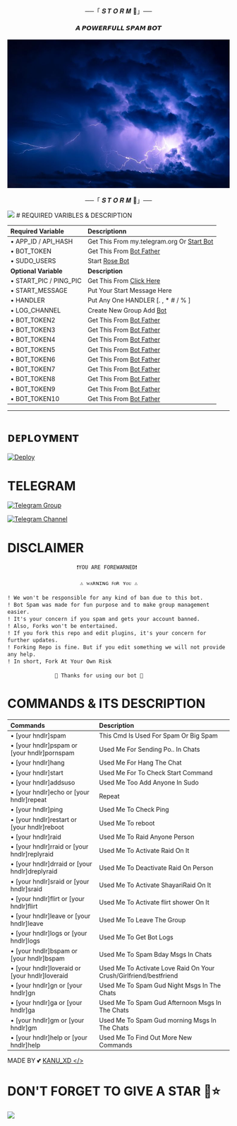 <p align="center">──「 𝑺 𝑻 𝑶 𝑹 𝑴 🥀」──</p>
 
<h4 align="center"> 𝘼 𝙋𝙊𝙒𝙀𝙍𝙁𝙐𝙇𝙇 𝙎𝙋𝘼𝙈 𝘽𝙊𝙏</h4>

<p align="center"><a href="https://t.me/UNI_INDIA_0000"></a></p>

<p align="center">
  <img src="./Storm.jpeg" alt="Logo">
</p>

<p align="center">──「 𝑺 𝑻 𝑶 𝑹 𝑴 🥀」──</p>
<img src="https://user-images.githubusercontent.com/73097560/115834477-dbab4500-a447-11eb-908a-139a6edaec5c.gif">
# REQUIRED VARIBLES & DESCRIPTION


Required Variable | Descriptionn
:--- | :---
• APP_ID / API_HASH | Get This From my.telegram.org Or [Start Bot](https://t.me/Api_scrapper_fastbot)
• BOT_TOKEN | Get This From [Bot Father](https://t.me/BotFather)
• SUDO_USERS | Start [Rose Bot](https://t.me/MissRose_Bot)
**Optional Variable** | **Description**
• START_PIC / PING_PIC | Get This From [Click Here](https://t.me/vtelegraphbot)
• START_MESSAGE | Put Your Start Message Here
• HANDLER | Put Any One HANDLER [. , * #  / % ]
• LOG_CHANNEL | Create New Group Add [Bot](https://t.me/missrose_bot)
• BOT_TOKEN2 | Get This From [Bot Father](https://t.me/BotFather)
• BOT_TOKEN3 | Get This From [Bot Father](https://t.me/BotFather)
• BOT_TOKEN4 | Get This From [Bot Father](https://t.me/BotFather)
• BOT_TOKEN5 | Get This From [Bot Father](https://t.me/BotFather)
• BOT_TOKEN6 | Get This From [Bot Father](https://t.me/BotFather)
• BOT_TOKEN7 | Get This From [Bot Father](https://t.me/BotFather)
• BOT_TOKEN8 | Get This From [Bot Father](https://t.me/BotFather)
• BOT_TOKEN9 | Get This From [Bot Father](https://t.me/BotFather)
• BOT_TOKEN10 | Get This From [Bot Father](https://t.me/BotFather)

-------
# ᴅᴇᴘʟᴏʏᴍᴇɴᴛ


[![Deploy](https://www.herokucdn.com/deploy/button.svg)](https://heroku.com/deploy)

# TELEGRAM


[![Telegram Group](https://img.shields.io/badge/Telegram-Group-darkgreen)](https://t.me/UNI_INDIA_0008)

[![Telegram Channel](https://img.shields.io/badge/Telegram-Channel-darkgreen)](https://t.me/rasedidstore)

# DISCLAIMER


```console
                      ❗️YOU ARE FOREWARNED❗️

                       ⚠️ ᴡᴀʀɴɪɴɢ ꜰᴏʀ ʏᴏᴜ ⚠️

! We won't be responsible for any kind of ban due to this bot.
! Bot Spam was made for fun purpose and to make group management easier.
! It's your concern if you spam and gets your account banned.
! Also, Forks won't be entertained.
! If you fork this repo and edit plugins, it's your concern for further updates.
! Forking Repo is fine. But if you edit something we will not provide any help.
! In short, Fork At Your Own Risk    

               💖 Thanks for using our bot 💖
```

# COMMANDS & ITS DESCRIPTION

Commands | Description
:--- | :---
• [your hndlr]spam | This Cmd Is Used For Spam Or Big Spam
• [your hndlr]pspam or [your hndlr]pornspam | Used Me For Sending Po.. In Chats
• [your hndlr]hang | Used Me For Hang The Chat
• [your hndlr]start | Used Me For To Check Start Command
• [your hndlr]addsuso | Used Me Too Add Anyone In Sudo 
• [your hndlr]echo or [your hndlr]repeat | Repeat 
• [your hndlr]ping | Used Me To Check Ping
• [your hndlr]restart or [your hndlr]reboot | Used Me To reboot
• [your hndlr]raid | Used Me To Raid Anyone Person
• [your hndlr]rraid or [your hndlr]replyraid | Used Me To Activate Raid On It
• [your hndlr]drraid or [your hndlr]dreplyraid | Used Me To Deactivate Raid On Person
• [your hndlr]sraid or [your hndlr]sraid | Used Me To Activate ShayariRaid On It
• [your hndlr]flirt or [your hndlr]flirt | Used Me To Activate flirt shower On It
• [your hndlr]leave or [your hndlr]leave | Used Me To Leave The Group 
• [your hndlr]logs or [your hndlr]logs | Used Me To Get Bot Logs
• [your hndlr]bspam or [your hndlr]bspam | Used Me To Spam Bday Msgs In Chats
• [your hndlr]loveraid or [your hndlr]loveraid | Used Me To Activate Love Raid On Your Crush/Girlfriend/bestfriend
• [your hndlr]gn or [your hndlr]gn | Used Me To Spam Gud Night Msgs In The Chats
• [your hndlr]ga or [your hndlr]ga | Used Me To Spam Gud Afternoon Msgs In The Chats
• [your hndlr]gm or [your hndlr]gm | Used Me To Spam Gud morning Msgs In The Chats
• [your hndlr]help or [your hndlr]help | Used Me To Find Out More New Commands

MADE BY 💕 [KANU_XD </>](https://t.me/kexx_xd)

# DON'T FORGET TO GIVE A STAR 💫⭐

<img src="https://user-images.githubusercontent.com/73097560/115834477-dbab4500-a447-11eb-908a-139a6edaec5c.gif">
